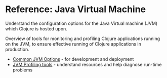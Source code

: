 # Reference: Java Virtual Machine

Understand the configuration options for the Java Virtual machine (JVM) which Clojure is hosted upon.

Overview of tools for monitoring and profiling Clojure applications running on the JVM, to ensure effective running of Clojure applications in production.

<!-- * Tools for managing a JVM -->
* [Common JVM Options](common-options.md) - for development and deployment
* [JVM Profiling tools](profile-tools.md) - understand resources and help diagnose run-time problems
